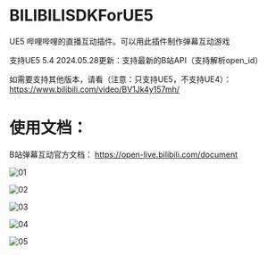 # BILIBILISDKForUE5
 UE5 哔哩哔哩的直播互动插件。可以用此插件制作弹幕互动游戏

支持UE5 5.4
2024.05.28更新：支持最新的B站API（支持解析open_id）

如需要支持其他版本，请看（注意：只支持UE5，不支持UE4）：
https://www.bilibili.com/video/BV1Jk4y157mh/


# 使用文档：
B站弹幕互动官方文档： https://open-live.bilibili.com/document

![01](Picture/README/01.png)

![02](Picture/README/02.png)

![03](Picture/README/03.png)

![04](Picture/README/04.png)

![05](Picture/README/05.png)
